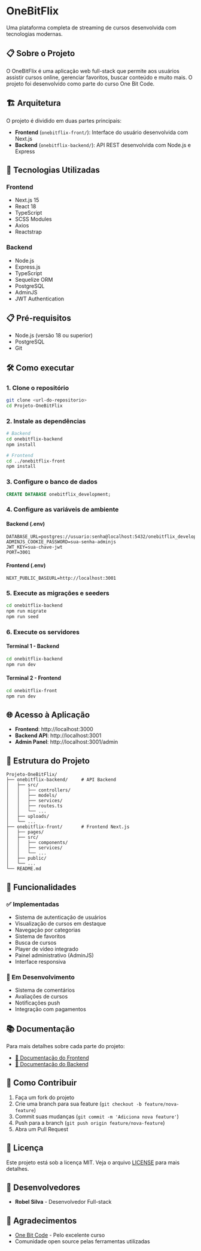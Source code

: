 # OneBitFlix

Uma plataforma completa de streaming de cursos desenvolvida com tecnologias modernas.

## 📋 Sobre o Projeto

O OneBitFlix é uma aplicação web full-stack que permite aos usuários assistir cursos online, gerenciar favoritos, buscar conteúdo e muito mais. O projeto foi desenvolvido como parte do curso One Bit Code.

## 🏗️ Arquitetura

O projeto é dividido em duas partes principais:

- **Frontend** (`onebitflix-front/`): Interface do usuário desenvolvida com Next.js
- **Backend** (`onebitflix-backend/`): API REST desenvolvida com Node.js e Express

## 🚀 Tecnologias Utilizadas

### Frontend
- Next.js 15
- React 18
- TypeScript
- SCSS Modules
- Axios
- Reactstrap

### Backend
- Node.js
- Express.js
- TypeScript
- Sequelize ORM
- PostgreSQL
- AdminJS
- JWT Authentication

## 📋 Pré-requisitos

- Node.js (versão 18 ou superior)
- PostgreSQL
- Git

## 🛠️ Como executar

### 1. Clone o repositório

```bash
git clone <url-do-repositorio>
cd Projeto-OneBitFlix
```

### 2. Instale as dependências

```bash
# Backend
cd onebitflix-backend
npm install

# Frontend
cd ../onebitflix-front
npm install
```

### 3. Configure o banco de dados

```sql
CREATE DATABASE onebitflix_development;
```

### 4. Configure as variáveis de ambiente

#### Backend (.env)
```env
DATABASE_URL=postgres://usuario:senha@localhost:5432/onebitflix_development
ADMINJS_COOKIE_PASSWORD=sua-senha-adminjs
JWT_KEY=sua-chave-jwt
PORT=3001
```

#### Frontend (.env)
```env
NEXT_PUBLIC_BASEURL=http://localhost:3001
```

### 5. Execute as migrações e seeders

```bash
cd onebitflix-backend
npm run migrate
npm run seed
```

### 6. Execute os servidores

#### Terminal 1 - Backend
```bash
cd onebitflix-backend
npm run dev
```

#### Terminal 2 - Frontend
```bash
cd onebitflix-front
npm run dev
```

## 🌐 Acesso à Aplicação

- **Frontend**: http://localhost:3000
- **Backend API**: http://localhost:3001
- **Admin Panel**: http://localhost:3001/admin

## 📁 Estrutura do Projeto

```
Projeto-OneBitFlix/
├── onebitflix-backend/     # API Backend
│   ├── src/
│   │   ├── controllers/
│   │   ├── models/
│   │   ├── services/
│   │   ├── routes.ts
│   │   └── ...
│   ├── uploads/
│   └── ...
├── onebitflix-front/       # Frontend Next.js
│   ├── pages/
│   ├── src/
│   │   ├── components/
│   │   ├── services/
│   │   └── ...
│   ├── public/
│   └── ...
└── README.md
```

## 🎯 Funcionalidades

### ✅ Implementadas
- Sistema de autenticação de usuários
- Visualização de cursos em destaque
- Navegação por categorias
- Sistema de favoritos
- Busca de cursos
- Player de vídeo integrado
- Painel administrativo (AdminJS)
- Interface responsiva

### 🚧 Em Desenvolvimento
- Sistema de comentários
- Avaliações de cursos
- Notificações push
- Integração com pagamentos

## 📚 Documentação

Para mais detalhes sobre cada parte do projeto:

- [📖 Documentação do Frontend](./onebitflix-front/README.md)
- [📖 Documentação do Backend](./onebitflix-backend/README.md)

## 🤝 Como Contribuir

1. Faça um fork do projeto
2. Crie uma branch para sua feature (`git checkout -b feature/nova-feature`)
3. Commit suas mudanças (`git commit -m 'Adiciona nova feature'`)
4. Push para a branch (`git push origin feature/nova-feature`)
5. Abra um Pull Request

## 📝 Licença

Este projeto está sob a licença MIT. Veja o arquivo [LICENSE](LICENSE) para mais detalhes.

## 👥 Desenvolvedores

- **Robel Silva** - Desenvolvedor Full-stack

## 🙏 Agradecimentos

- [One Bit Code](https://onebitcode.com/) - Pelo excelente curso
- Comunidade open source pelas ferramentas utilizadas